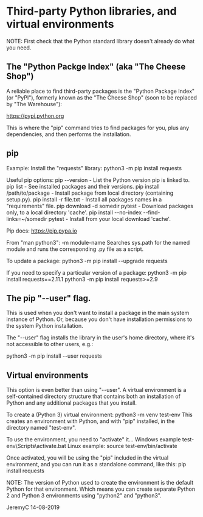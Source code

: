 # Third-party Python libraries, and virtual environments

NOTE: First check that the Python standard library doesn't already do what you need.


## The "Python Packge Index" (aka "The Cheese Shop")
A reliable place to find third-party packages is the "Python Package Index" (or "PyPI"),
formerly known as the "The Cheese Shop" (soon to be replaced by "The Warehouse"):

https://pypi.python.org

This is where the "pip" command tries to find packages for you, plus any dependencies,
and then performs the installation.


## pip
Example: Install the "requests" library:
	python3 -m pip install requests

Useful pip options:
	pip --version				-	List the Python version pip is linked to.
	pip list				-	See installed packages and their versions.
	pip install /path/to/package		-	Install package from local directory (containing setup.py).
	pip install -r file.txt			-	Install all packages names in a "requirements" file.
	pip download -d somedir pytest		-	Download packages only, to a local directory 'cache'.
	pip install --no-index --find-links=~/somedir pytest	-	Install from your local download 'cache'.

Pip docs:
	https://pip.pypa.io

From "man python3":
       -m module-name
              Searches sys.path for the named module and runs the corresponding .py file as a script.

To update a package:
	python3 -m pip install --upgrade requests

If you need to specify a particular version of a package:
	python3 -m pip install requests==2.11.1
	python3 -m pip install requests>=2.9


## The pip "--user" flag.
This is used when you don't want to install a package in the main system instance of Python.
Or, because you don't have installation permissions to the system Python installation.

The "--user" flag installs the library in the user's home directory, where it's not accessible
to other users, e.g.:

python3 -m pip install --user requests


## Virtual environments
This option is even better than using "--user".
A virtual environment is a self-contained directory structure that contains both an installation
of Python and any additional packages that you install. 

To create a (Python 3) virtual environment:
python3 -m venv test-env
This creates an environment with Python, and with "pip" installed, in the directory named "test-env".

To use the environment, you need to "activate" it...
Windows example
test-env\Scripts\activate.bat
Linux example:
source test-env/bin/activate

Once activated, you will be using the "pip" included in the virtual environment, and you can run
it as a standalone command, like this:
pip install requests

NOTE: The version of Python used to create the environment is the default Python for that environment.
      Which means you can create separate Python 2 and Python 3 environments using "python2" and "python3".


JeremyC 14-08-2019

